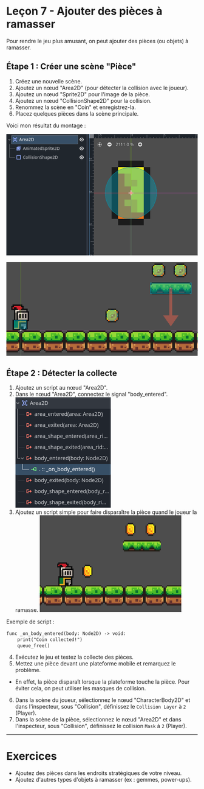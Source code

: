 # Leçon 7 - Ajouter des pièces à ramasser

Pour rendre le jeu plus amusant, on peut ajouter des pièces (ou objets) à ramasser.

## Étape 1 : Créer une scène "Pièce"
1. Créez une nouvelle scène.
2. Ajoutez un nœud "Area2D" (pour détecter la collision avec le joueur).
3. Ajoutez un nœud "Sprite2D" pour l'image de la pièce.
4. Ajoutez un nœud "CollisionShape2D" pour la collision.
5. Renommez la scène en "Coin" et enregistrez-la.
6. Placez quelques pièces dans la scène principale.

Voici mon résultat du montage :

![alt text](assets/nodes_completed.gif)

![alt text](assets/coins_in_scene.png)


## Étape 2 : Détecter la collecte

1. Ajoutez un script au nœud "Area2D".
2. Dans le nœud "Area2D", connectez le signal "body_entered".
    ![alt text](assets/body_entered.png)
3. Ajoutez un script simple pour faire disparaître la pièce quand le joueur la ramasse.
    ![alt text](assets/coin_collected.gif)

Exemple de script :
```gdscript
func _on_body_entered(body: Node2D) -> void:
	print("Coin collected!")
	queue_free()

```

4. Exécutez le jeu et testez la collecte des pièces.
5. Mettez une pièce devant une plateforme mobile et remarquez le problème.
  - En effet, la pièce disparaît lorsque la plateforme touche la pièce. Pour éviter cela, on peut utiliser les masques de collision.
6. Dans la scène du joueur, sélectionnez le nœud "CharacterBody2D" et dans l'inspecteur, sous "Collision", définissez le `Collision Layer` à `2` (Player).
7. Dans la scène de la pièce, sélectionnez le nœud "Area2D" et dans l'inspecteur, sous "Collision", définissez le collision `Mask` à `2` (Player).

---

# Exercices
- Ajoutez des pièces dans les endroits stratégiques de votre niveau.
- Ajoutez d'autres types d'objets à ramasser (ex : gemmes, power-ups).